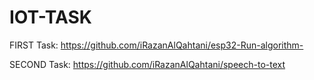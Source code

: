 # IOT-TASK

FIRST Task:
https://github.com/iRazanAlQahtani/esp32-Run-algorithm-

SECOND Task:
https://github.com/iRazanAlQahtani/speech-to-text
